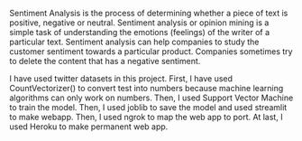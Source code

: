 Sentiment Analysis is the process of determining whether a piece of text is positive, negative or neutral. Sentiment analysis or opinion mining is a simple task of understanding the emotions (feelings) of the writer of a particular text.
Sentiment analysis can help companies to study the customer sentiment towards a particular product.
Companies sometimes try to delete the content that has a negative sentiment.

I have used twitter datasets in this project. First, I have used CountVectorizer() to convert test into numbers because machine learning algorithms can only work on numbers. Then, I used Support Vector Machine to train the model. Then, I used joblib to save the model and used streamlit to make webapp. Then, I used ngrok to map the web app to port. At last, I used Heroku to make permanent web app.
